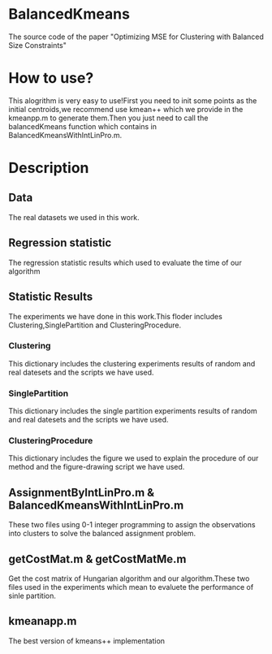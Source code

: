 # BalancedKmeans
The source code of the paper "Optimizing MSE for Clustering with Balanced Size Constraints"
# How to use?
This alogrithm is very easy to use!First you need to init some points as the initial centroids,we recommend use kmean++ which we provide in the kmeanpp.m to generate them.Then you just need to call the balancedKmeans function which contains in BalancedKmeansWithIntLinPro.m.
# Description
## Data
The real datasets we used in this work.

## Regression statistic
The regression statistic results which used to evaluate the time of our algorithm

## Statistic Results
The experiments we have done in this work.This floder includes Clustering,SinglePartition and ClusteringProcedure.

### Clustering
This dictionary includes the clustering experiments results of random and real datesets and the scripts we have used.

### SinglePartition
This dictionary includes the single partition experiments results of random and real datesets and the scripts we have used.

### ClusteringProcedure
This dictionary includes the figure we used to explain the procedure of our method and the figure-drawing script we have used.

## AssignmentByIntLinPro.m & BalancedKmeansWithIntLinPro.m
These two files using 0-1 integer programming to assign the observations into clusters to solve the balanced assignment problem.

## getCostMat.m & getCostMatMe.m
Get the cost matrix of Hungarian algorithm and our algorithm.These two files used in the experiments which mean to evaluete the 
performance of sinle partition.

## kmeanapp.m
The best version of kmeans++ implementation
